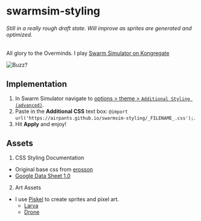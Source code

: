 # swarmsim-styling
###### Still in a really rough draft state. Will improve as sprites are generated and optimized.
All glory to the Overminds. I play [Swarm Simulator on Kongregate](http://www.kongregate.com/games/swarmsim/swarm-simulator)

![Buzz?](http://piskel-imgstore-b.appspot.com/img/d6d6b65c-f4d7-11e4-853b-39996fd08e19.gif)
## Implementation
1. In Swarm Simulator navigate to [options > theme > `Additional Styling (advanced)`](http://i.imgur.com/cB5oMiH.png?1).
2. Paste in the __Additional CSS__ text box: `@import url('https://airpants.github.io/swarmsim-styling/_FILENAME_.css');`.
3. Hit __Apply__ and enjoy!

## Assets
1. CSS Styling Documentation
  * Original base css from [erosson](https://github.com/erosson/swarm-graphics)
  * [Google Data Sheet 1.0](https://docs.google.com/spreadsheets/d/1ughCy983eK-SPIcDYPsjOitVZzY10WdI2MGGrmxzxF4/pubhtml#)

2. Art Assets
  * I use [Piskel](http://www.piskelapp.com/) to create sprites and pixel art.
    * [Larva](http://piskel-imgstore-b.appspot.com/img/d6d6b65c-f4d7-11e4-853b-39996fd08e19.gif)
    * [Drone](http://piskel-imgstore-b.appspot.com/img/90310b30-f4dc-11e4-9073-39996fd08e19.gif)
